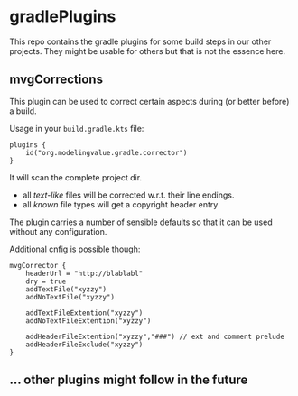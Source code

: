 # gradlePlugins
This repo contains the gradle plugins for some build steps in our other projects.
They might be usable for others but that is not the essence here.

## mvgCorrections
This plugin can be used to correct certain aspects during (or better before) a build.

Usage in your ```build.gradle.kts``` file:

```
plugins {
    id("org.modelingvalue.gradle.corrector")
}
```
It will scan the complete project dir.
 - all _text-like_ files will be corrected w.r.t. their line endings.
 - all _known_ file types will get a copyright header entry

The plugin carries a number of sensible defaults so that it can be used without any configuration.

Additional cnfig is possible though:
```
mvgCorrector {
    headerUrl = "http://blablabl"
    dry = true
    addTextFile("xyzzy")
    addNoTextFile("xyzzy")
    
    addTextFileExtention("xyzzy")
    addNoTextFileExtention("xyzzy")
    
    addHeaderFileExtention("xyzzy","###") // ext and comment prelude
    addHeaderFileExclude("xyzzy")
}
```

## ... other plugins might follow in the future